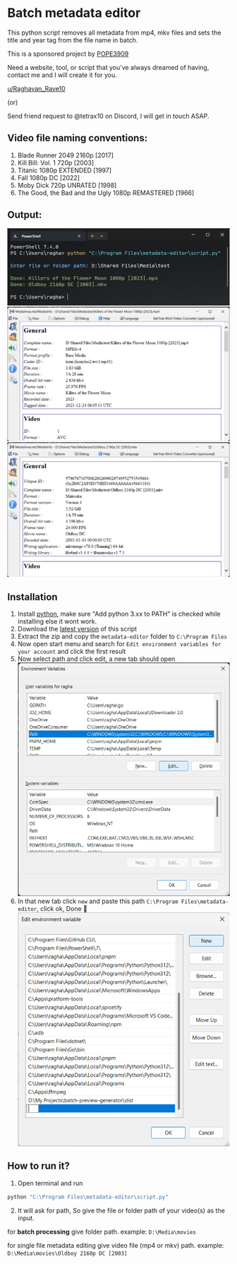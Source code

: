 # Batch metadata editor

This python script removes all metadata from mp4, mkv files and sets the title and year tag from the file name in batch.

This is a sponsored project by [POPE3909](https://xdaforums.com/m/pope3909.5120701/)

Need a website, tool, or script that you've always dreamed of having, contact me and I will create it for you.

[u/Raghavan_Rave10](https://www.reddit.com/user/Raghavan_Rave10)

(or)

Send friend request to @tetrax10 on Discord, I will get in touch ASAP.

## Video file naming conventions:

1. Blade Runner 2049 2160p [2017]
2. Kill Bill: Vol. 1 720p [2003]
3. Titanic 1080p EXTENDED [1997]
4. Fall 1080p DC [2022]
5. Moby Dick 720p UNRATED [1998]
6. The Good, the Bad and the Ugly 1080p REMASTERED [1966]

## Output:

![terminal](./assets/terminal.png)
![movie 1](./assets/1.png)
![movie 2](./assets/2.png)

## Installation

1. Install [python](https://www.python.org/downloads/), make sure "Add python 3.xx to PATH" is checked while installing else it wont work.
2. Download the [latest version](https://github.com/Tetrax-10/batch-metadata-editor/releases/latest) of this script
3. Extract the zip and copy the `metadata-editor` folder to `C:\Program Files`
4. Now open start menu and search for `Edit environment variables for your account` and click the first result
5. Now select path and click edit, a new tab should open
   </br>
   ![environment variables tab](/assets/environment-variables-tab.png)
6. In that new tab click `new` and paste this path `C:\Program Files\metadata-editor`, click ok, Done 🎉
   </br>
   ![new-environment-variable](/assets/new-environment-variable.png)

## How to run it?

1. Open terminal and run

```sh
python "C:\Program Files\metadata-editor\script.py"
```

2. It will ask for path, So give the file or folder path of your video(s) as the input.

for **batch processing** give folder path. example: `D:\Media\movies`

for single file metadata editing give video file (mp4 or mkv) path. example: `D:\Media\movies\Oldboy 2160p DC [2003]`
